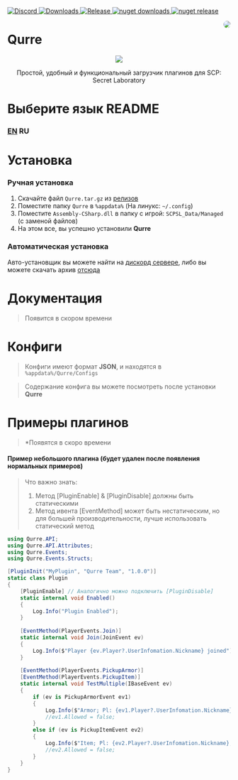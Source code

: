 <p>
   <a href="https://discord.gg/zGUqfJQebn" alt="Discord">
      <img src="https://discord.com/api/guilds/779412392651653130/embed.png" alt="Discord"/>
   </a>
   <a href="https://github.com/Qurre-sl/Qurre/releases" alt="Downloads">
      <img src="https://img.shields.io/github/downloads/Qurre-sl/Qurre/total?color=%2300b813&style=plastic" alt="Downloads"/>
   </a>
   <a href="https://github.com/Qurre-sl/Qurre/releases" alt="Release">
      <img src="https://img.shields.io/github/v/release/Qurre-sl/Qurre.svg?style=plastic" alt="Release"/>
   </a>
   <a href="https://www.nuget.org/packages/Qurre" alt="nuget downloads">
      <img src="https://img.shields.io/nuget/dt/Qurre?label=nuget%20downloads&style=plastic" alt="nuget downloads"/>
   </a>
   <a href="https://www.nuget.org/packages/Qurre" alt="nuget release">
      <img src="https://img.shields.io/nuget/vpre/Qurre?style=plastic" alt="nuget release"/>
   </a>
</p>
<a href="https://discord.gg/zGUqfJQebn" alt="Discord">
<img src="https://cdn.scpsl.store/qurre/img/qurreLogo200x200-cyrcle.png" align="right" style="border-radius: 50%;" />
</a>

# Qurre
<p align="center">
<img src="https://readme-typing-svg.herokuapp.com?font=Fira+Code&pause=1000&color=3FF781&center=true&vCenter=true&width=435&lines=Простота.;Удобство.;Функциональность.">
</p>
<p align="center">
Простой, удобный и функциональный загрузчик плагинов для SCP: Secret Laboratory
</p>

# Выберите язык README
### [EN](https://github.com/Qurre-sl/Qurre) RU

# Установка
### Ручная установка
1. Скачайте файл `Qurre.tar.gz` из [релизов](https://github.com/Qurre-sl/Qurre/releases/latest)
2. Поместите папку `Qurre` в `%appdata%` (На линукс: `~/.config`)
3. Поместите `Assembly-CSharp.dll` в папку с игрой: `SCPSL_Data/Managed` (с заменой файлов)
4. На этом все, вы успешно установили **Qurre**
### Автоматическая установка
Авто-установщик вы можете найти на [дискорд сервере](https://discord.gg/qXBZUCaDBR), либо вы можете скачать архив [отсюда](https://cdn.scpsl.store/qurre/modules/Qurre-Installer.zip)

# Документация
> Появится в скором времени

# Конфиги
> Конфиги имеют формат **JSON**, и находятся в `%appdata%/Qurre/Configs`

> Содержание конфига вы можете посмотреть после установки **Qurre**

# Примеры плагинов
> *Появятся в скоро времени

#### Пример небольшого плагина (будет удален после появления нормальных примеров)
> Что важно знать:
> 1. Метод [PluginEnable] & [PluginDisable] должны быть статическими
> 2. Метод ивента [EventMethod] может быть нестатическим, но для большей производительности, лучше использовать статический метод
```cs
using Qurre.API;
using Qurre.API.Attributes;
using Qurre.Events;
using Qurre.Events.Structs;

[PluginInit("MyPlugin", "Qurre Team", "1.0.0")]
static class Plugin
{
    [PluginEnable] // Аналогично можно подключить [PluginDisable]
    static internal void Enabled()
    {
        Log.Info("Plugin Enabled");
    }
    
    [EventMethod(PlayerEvents.Join)]
    static internal void Join(JoinEvent ev)
    {
        Log.Info($"Player {ev.Player?.UserInfomation.Nickname} joined");
    }
    
    [EventMethod(PlayerEvents.PickupArmor)]
    [EventMethod(PlayerEvents.PickupItem)]
    static internal void TestMultiple(IBaseEvent ev)
    {
        if (ev is PickupArmorEvent ev1)
        {
            Log.Info($"Armor; Pl: {ev1.Player?.UserInfomation.Nickname}; Item: {ev1.Pickup?.Serial}");
            //ev1.Allowed = false;
        }
        else if (ev is PickupItemEvent ev2)
        {
            Log.Info($"Item; Pl: {ev2.Player?.UserInfomation.Nickname}; Item: {ev2.Pickup?.Serial}");
            //ev2.Allowed = false;
        }
    }
}
```